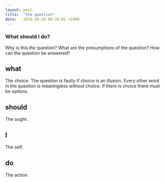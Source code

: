 ```yaml
---
layout: post
title:  "the question"
date:   2018-10-28 00:28:01 +1000
---
```


### What should I do?
Why is this *the* question? What are the presumptions of the question? How can the question be answered?

## what  
The choice.
The question is faulty if choice is an illusion.  Every other word in the question is meaningless without choice.  If there is choice there must be options.

## should
The ought.  

## I
The self.

## do
The action.
